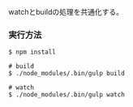 watchとbuildの処理を共通化する。

### 実行方法

```
$ npm install

# build
$ ./node_modules/.bin/gulp build

# watch
$ ./node_modules/.bin/gulp watch
```
